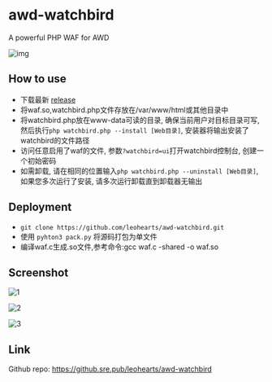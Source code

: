 # awd-watchbird

A powerful PHP WAF for AWD

![img](https://github.sre.pub/leohearts/awd-watchbird/raw/master/resources/logo.svg)

## How to use

- 下载最新 [release](https://github.com/leohearts/awd-watchbird/releases)
- 将waf.so,watchbird.php文件存放在/var/www/html或其他目录中
- 将watchbird.php放在www-data可读的目录, 确保当前用户对目标目录可写, 然后执行`php watchbird.php --install [Web目录]`, 安装器将输出安装了watchbird的文件路径
- 访问任意启用了waf的文件, 参数`?watchbird=ui`打开watchbird控制台, 创建一个初始密码
- 如需卸载, 请在相同的位置输入`php watchbird.php --uninstall [Web目录]`, 如果您多次运行了安装, 请多次运行卸载直到卸载器无输出

## Deployment

- `git clone https://github.com/leohearts/awd-watchbird.git`
- 使用 `pyhton3 pack.py` 将源码打包为单文件
- 编译waf.c生成.so文件,参考命令:gcc waf.c -shared -o waf.so

## Screenshot

![1](https://camo.githubusercontent.com/b2ef32ae55be900d66d47bfcae0f61e4998d63287888063d86ef771b8112b8ae/68747470733a2f2f692e6c6f6c692e6e65742f323032312f30332f30382f44454c4264494d78794367746c75662e706e67)

![2](https://camo.githubusercontent.com/1047219c1d9a7ea2a2f0609fbbc0de41217fce0459c1950c0f067d8056ba3d93/68747470733a2f2f692e6c6f6c692e6e65742f323032312f30332f30382f366a79725759557849584d7371706c2e706e67)

![3](https://camo.githubusercontent.com/76435c2c39cf72486a43e0d867fc1663001b4de73ec179bc410272f675f8bfef/68747470733a2f2f692e6c6f6c692e6e65742f323032312f30332f30382f526e593756415a744a6d49654b6f582e706e67)

## Link

Github repo: https://github.sre.pub/leohearts/awd-watchbird